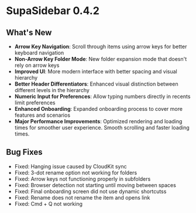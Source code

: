 # SupaSidebar 0.4.2

## What's New
- **Arrow Key Navigation**: Scroll through items using arrow keys for better keyboard navigation
- **Non-Arrow Key Folder Mode**: New folder expansion mode that doesn't rely on arrow keys
- **Improved UI**: More modern interface with better spacing and visual hierarchy
- **Better Header Differentiators**: Enhanced visual distinction between different levels in the hierarchy
- **Numeric Input for Preferences**: Allow typing numbers directly in recents limit preferences
- **Enhanced Onboarding**: Expanded onboarding process to cover more features and scenarios
- **Major Performance Improvements**: Optimized rendering and loading times for smoother user experience. Smooth scrolling and faster loading times.

## Bug Fixes
- Fixed: Hanging issue caused by CloudKit sync
- Fixed: 3-dot rename option not working for folders
- Fixed: Arrow keys not functioning properly in subfolders
- Fixed: Browser detection not starting until moving between spaces
- Fixed: Final onboarding screen did not use dynamic shortcutss
- Fixed: Rename does not rename the item and opens link
- Fixed: Cmd + Q not working
